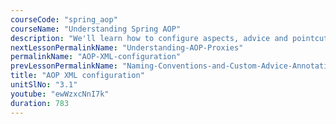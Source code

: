 ```yaml
---
courseCode: "spring_aop"
courseName: "Understanding Spring AOP"
description: "We'll learn how to configure aspects, advice and pointcuts using the traditional XML way."
nextLessonPermalinkName: "Understanding-AOP-Proxies"
permalinkName: "AOP-XML-configuration"
prevLessonPermalinkName: "Naming-Conventions-and-Custom-Advice-Annotations"
title: "AOP XML configuration"
unitSlNo: "3.1"
youtube: "ewWzxcNnI7k"
duration: 783
---
```

